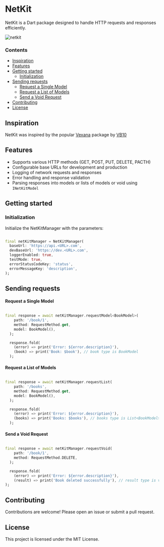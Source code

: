 # NetKit
NetKit is a Dart package designed to handle HTTP requests and responses efficiently.

![netkit](https://github.com/user-attachments/assets/eb34c4cf-80d5-43aa-823d-7f578f90663b)

### **Contents**

- [Inspiration](#inspiration)
- [Features](#features)
- [Getting started](#getting-started)
  - [Initialization](#initialization)
- [Sending requests](#sending-requests)
  - [Request a Single Model](#request-a-single-model)
  - [Request a List of Models](#request-a-list-of-models)
  - [Send a Void Request](#send-a-void-request) 
- [Contributing](#contributing)
- [License](#license)
## **Inspiration**

NetKit was inspired by the popular [Vexana](https://pub.dev/packages/vexana) package
by [VB10](https://github.com/VB10)

## **Features**

- Supports various HTTP methods (GET, POST, PUT, DELETE, PACTH)
- Configurable base URLs for development and production
- Logging of network requests and responses
- Error handling and response validation
- Parsing responses into models or lists of models or void using `INetKitModel`

## Getting started

### **Initialization**

Initialize the NetKitManager with the parameters:

```dart

final netKitManager = NetKitManager(
  baseUrl: 'https://api.<URL>.com',
  devBaseUrl: 'https://dev.<URL>.com',
  loggerEnabled: true,
  testMode: true,
  errorStatusCodeKey: 'status',
  errorMessageKey: 'description',
);
```

## **Sending requests**

#### **Request a Single Model**

```dart

final response = await netKitManager.requestModel<BookModel>(
    path: '/book/1',
    method: RequestMethod.get,
    model: BookModel(),
  );

  response.fold(
    (error) => print('Error: ${error.description}'),
    (book) => print('Book: $book'), // book type is BookModel
  );
```

#### **Request a List of Models**

```dart

final response = await netKitManager.requestList(
    path: '/books',
    method: RequestMethod.get,
    model: BookModel(),
  );

  response.fold(
    (error) => print('Error: ${error.description}'),
    (books) => print('Books: $books'), // books type is List<BookModel>
  );
```

#### **Send a Void Request**

```dart

final response = await netKitManager.requestVoid(
    path: '/book/1',
    method: RequestMethod.DELETE,
  );

  response.fold(
    (error) => print('Error: ${error.description}'),
    (result) => print('Book deleted successfully'), // result type is void 
);
```

## Contributing

Contributions are welcome! Please open an issue or submit a pull request.

## License

This project is licensed under the MIT License.
  
